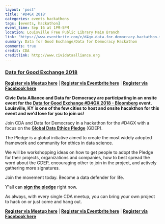 ```yaml
---
layout: 'post'
title: '#D4GX 2018'
categories: events hackathons
tags: [events, hackathon]
event_time: Sep 16 at 1PM-5PM
location: Louisville Free Public Library Main Branch
link: 'https://www.eventbrite.com/e/d4gx-data-for-democracy-hackathon-tickets-49225354360?aff=d4d'
summary: Data for Good Exchange/Data for Democracy Hackathon
comments: true
credit: CDA
creditlink: http://www.cividataalliance.org
---
```


### [Data for Good Exchange 2018](https://www.bloomberg.com/company/d4gx/)

[__Register via Meetup here__](https://www.meetup.com/Civic-Data-Alliance/events/253853916/) | [__Register via Eventbrite here__](https://www.eventbrite.com/e/d4gx-data-for-democracy-hackathon-tickets-49225354360?aff=d4d) | [__Register via Facebook here__](hhttps://www.facebook.com/events/2084982071767464)

__Civic Data Alliance and Data for Democracy are participating in an onsite event for the [Data for Good Exchange #D4GX 2018 - Bloomberg](https://www.bloomberg.com/company/d4gx/) event. Louisville, KY is one of the few cities to host and onsite hacakthon for this event and we'd love for you to join us!__

Join CDA and Data for Democracy in a hackathon for the #D4GX with a focus on the [__Global Data Ethics Pledge__](http://datafordemocracy.org/pledge) (GDEP).

The Pledge is a global initiative aimed to create the most widely adopted framework and community for ethics in data science.

We will be workshopping ideas on how to get people to adopt the Pledge for their projects, organizations and companies, how to best spread the word about the GDEP, encouraging other to join in the project, and actively gathering more signatures.

Join the movement today. Become a data defender for life.

Y'all can [__sign the pledge__](http://datafordemocracy.org/pledge) right now.

As always, with every single CDA meetup, you can bring your own project to hack on or just come and hang out.

[__Register via Meetup here__](https://www.meetup.com/Civic-Data-Alliance/events/253853916/) | [__Register via Eventbrite here__](https://www.eventbrite.com/e/d4gx-data-for-democracy-hackathon-tickets-49225354360?aff=d4d) | [__Register via Facebook here__](hhttps://www.facebook.com/events/2084982071767464)
